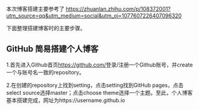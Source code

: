 <!--
 * @Author: peerless
 * @Date: 2020-06-26 13:59:13
 * @LastEditTime: 2020-06-26 15:27:54
 * @LastEditors: Please set LastEditors
 * @Description: In User Settings Edit
 * @FilePath: \SuperficialJ.github.io\_posts\2020-06-26-create-first-blog.md
--> 
<!---
layout: post
title: 搭建博客简介
date: 2020-06-26
Author: Chen Wan 
tags: [blog]
comments: true
toc: true
--->

本次博客搭建主要参考了 <https://zhuanlan.zhihu.com/p/108372001?utm_source=qq&utm_medium=social&utm_oi=1077607226407096320>

下面整理搭建博客时的主要步骤。

## GitHub 简易搭建个人博客

1.首先进入Github首页<https://github.com/>登录/注册一个Github账号，并create一个与账号名一致的repository。

2.在创建的repository上找到setting，点击setting找到GitHub pages，点击select source选择master；点击choose theme选择一个主题。至此，个人博客基本搭建完成，网址为https://username.github.io

